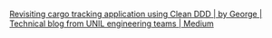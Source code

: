 

[Revisiting cargo tracking application using Clean DDD | by George | Technical blog from UNIL engineering teams | Medium](https://medium.com/unil-ci-software-engineering/revisiting-cargo-tracking-application-using-clean-ddd-4ed16c0e6ae1)